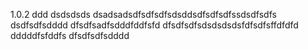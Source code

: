 1.0.2
ddd
dsdsdsds
dsadsadsdfsdfsdfsdsddsdfsdfsdfssdsdfsdfs
dsdfsdfsdddd
dfsdfsadfsdddfddfsfd
dfsdfsdfsdsdsdsdsfdfsdfsffdfdfd
dddddfsfddfs
dfsdfsdfsdddd
